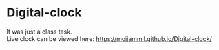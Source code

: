 # Digital-clock
It was just a class task.
<br/>
Live clock can be viewed here: https://mojjammil.github.io/Digital-clock/
